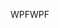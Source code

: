 <span data-ttu-id="ac679-101">WPF</span><span class="sxs-lookup"><span data-stu-id="ac679-101">WPF</span></span>